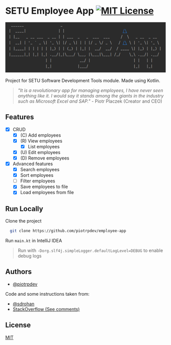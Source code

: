 # SETU Employee App [![MIT License](https://img.shields.io/badge/License-MIT-green.svg)](https://choosealicense.com/licenses/mit/)

![Logo](./.github/logo.png)

Project for SETU Software Development Tools module. Made using Kotlin.

> _"It is a revolutionary app for managing employees, I have never seen anything like it. I would say it stands among the giants in the industry such as Microsoft Excel and SAP."_ - Piotr Placzek (Creator and CEO)

## Features

- [x] CRUD
  - [x] (C) Add employees
  - [x] (R) View employees
    - [x] List employees
  - [x] (U) Edit employees
  - [x] (D) Remove employees
- [x] Advanced features
  - [x] Search employees
  - [x] Sort employees
  - [ ] Filter employees
  - [x] Save employees to file
  - [x] Load employees from file

## Run Locally

Clone the project

```bash
  git clone https://github.com/piotrpdev/employee-app
```

Run `main.kt` in IntelliJ IDEA

> Run with `-Dorg.slf4j.simpleLogger.defaultLogLevel=DEBUG` to enable debug logs

## Authors

- [@piotrpdev](https://www.github.com/piotrpdev)

Code and some instructions taken from:
- [@sdrohan](https://github.com/sdrohan)
- [StackOverflow (See comments)](https://stackoverflow.com/)


## License

[MIT](https://choosealicense.com/licenses/mit/)




